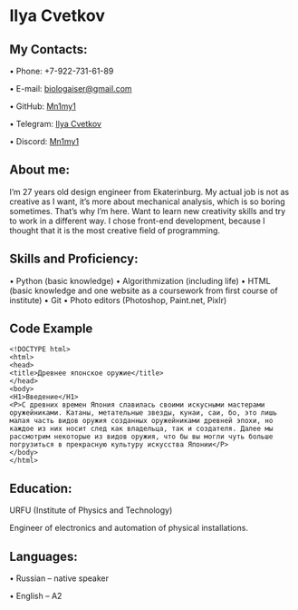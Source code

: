 # Ilya Cvetkov

## Му Contacts:
• Phone: +7-922-731-61-89

• E-mail: biologaiser@gmail.com

• GitHub: [Mn1my1](https://github.com/Mn1my1)

• Telegram: [Ilya Cvetkov](https://t.me/Mn1my1)

• Discord: [Mn1my1](https://discord.com/channels/@mn1my1)

## About me: 
I’m 27 years old design engineer from Ekaterinburg. My actual job is not as creative as I want, it’s more about mechanical analysis, which is so boring sometimes. That’s why I’m here. Want to learn new creativity skills and try to work in a different way. I chose front-end development, because I thought that it is the most creative field of programming.

## Skills and Proficiency:
• Python (basic knowledge)
• Algorithmization (including life)
• HTML (basic knowledge and one website as a coursework from first course of institute) 
• Git
• Photo editors (Photoshop, Paint.net, Pixlr)

## Code Example
```
<!DOCTYPE html>
<html>
<head>
<title>Древнее японское оружие</title>
</head>
<body>
<H1>Введение</H1>
<P>С древних времен Япония славилась своими искусными мастерами оружейниками. Катаны, метательные звезды, кунаи, саи, бо, это лишь малая часть видов оружия созданных оружейниками древней эпохи, но каждое из них носит след как владельца, так и создателя. Далее мы рассмотрим некоторые из видов оружия, что бы вы могли чуть больше погрузиться в прекрасную культуру искусства Японии</P>
</body>
</html>
```

## Education:
URFU (Institute of Physics and Technology)

Engineer of electronics and automation of physical installations.

## Languages:
• Russian – native speaker

• English – A2 

